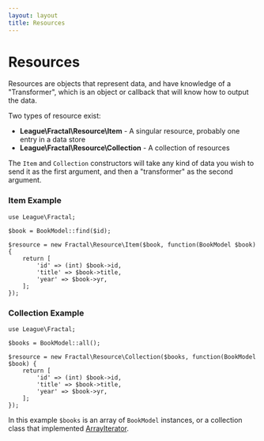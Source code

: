 ```yaml
---
layout: layout
title: Resources
---
```


# Resources

Resources are objects that represent data, and have knowledge of a "Transformer", which is 
an object or callback that will know how to output the data.

Two types of resource exist:

* **League\Fractal\Resource\Item** - A singular resource, probably one entry in a data store
* **League\Fractal\Resource\Collection** - A collection of resources

The `Item` and `Collection` constructors will take any kind of data you wish to send it
as the first argument, and then a "transformer" as the second argument. 

### Item Example

~~~.language-php
use League\Fractal;

$book = BookModel::find($id);

$resource = new Fractal\Resource\Item($book, function(BookModel $book) {
    return [
        'id' => (int) $book->id,
        'title' => $book->title,
        'year' => $book->yr,
    ];
});
~~~

### Collection Example

~~~.language-php
use League\Fractal;

$books = BookModel::all();

$resource = new Fractal\Resource\Collection($books, function(BookModel $book) {
    return [
        'id' => (int) $book->id,
        'title' => $book->title,
        'year' => $book->yr,
    ];
});
~~~

In this example `$books` is an array of `BookModel` instances, or a collection class 
that implemented [ArrayIterator][].

[ArrayIterator]: http://php.net/ArrayIterator
